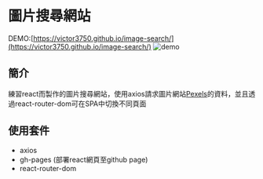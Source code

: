 # 圖片搜尋網站
DEMO:[https://victor3750.github.io/image-search/](https://victor3750.github.io/image-search/)
![demo](圖片搜尋.gif)
## 簡介
練習react而製作的圖片搜尋網站，使用axios請求圖片網站[Pexels](https://www.pexels.com/zh-tw/)的資料，並且透過react-router-dom可在SPA中切換不同頁面
## 使用套件
* axios
* gh-pages (部署react網頁至github page)
* react-router-dom
